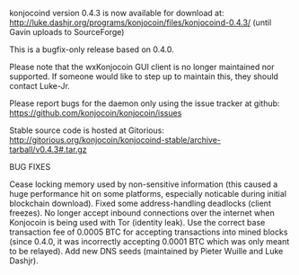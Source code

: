 konjocoind version 0.4.3 is now available for download at:
http://luke.dashjr.org/programs/konjocoin/files/konjocoind-0.4.3/ (until Gavin uploads to SourceForge)

This is a bugfix-only release based on 0.4.0.

Please note that the wxKonjocoin GUI client is no longer maintained nor supported. If someone would like to step up to maintain this, they should contact Luke-Jr.

Please report bugs for the daemon only using the issue tracker at github:
https://github.com/konjocoin/konjocoin/issues

Stable source code is hosted at Gitorious:
http://gitorious.org/konjocoin/konjocoind-stable/archive-tarball/v0.4.3#.tar.gz

BUG FIXES

Cease locking memory used by non-sensitive information (this caused a huge performance hit on some platforms, especially noticable during initial blockchain download).
Fixed some address-handling deadlocks (client freezes).
No longer accept inbound connections over the internet when Konjocoin is being used with Tor (identity leak).
Use the correct base transaction fee of 0.0005 BTC for accepting transactions into mined blocks (since 0.4.0, it was incorrectly accepting 0.0001 BTC which was only meant to be relayed).
Add new DNS seeds (maintained by Pieter Wuille and Luke Dashjr).

